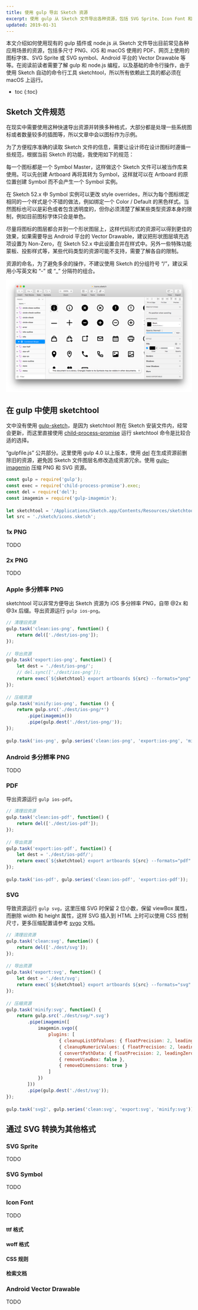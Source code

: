 ```yaml
---
title: 使用 gulp 导出 Sketch 资源
excerpt: 使用 gulp 从 Sketch 文件导出各种资源，包括 SVG Sprite、Icon Font 和 Android Vector Drawable 等等。
updated: 2019-01-31
---
```


本文介绍如何使用现有的 gulp 插件或 node.js 从 Sketch 文件导出目前常见各种应用场景的资源，包括多尺寸 PNG、iOS 和 macOS 使用的 PDF、网页上使用的图标字体、SVG Sprite 或 SVG symbol、Android 平台的 Vector Drawable 等等。在阅读前读者需要了解 gulp 和 node.js 编程，以及基础的命令行操作，由于使用 Sketch 自动的命令行工具 sketchtool，所以所有依赖此工具的都必须在 macOS 上运行。

* toc
{:toc}

## Sketch 文件规范

在现实中需要使用这种快速导出资源并转换多种格式，大部分都是处理一些系统图标或者数量较多的插图等，所以文章中会以图标作为示例。

为了方便程序准确的读取 Sketch 文件的信息，需要让设计师在设计图标时遵循一些规范，根据当前 Sketch 的功能，我使用如下的规范：

每一个图标都是一个 Symbol Master，这样做这个 Sketch 文件可以被当作库来使用。可以先创建 Artboard 再将其转为 Symbol，这样就可以在 Artboard 的原位置创建 Symbol 而不会产生一个 Symbol 实例。

在 Sketch 52.x 中 Symbol 实例可以更改 style overrides，所以为每个图标绑定相同的一个样式是个不错的做法，例如绑定一个 Color / Default 的黑色样式。当然图标也可以是彩色或者包含透明度的，但你必须清楚了解某些类型资源本身的限制，例如目前图标字体只会是单色。

尽量将图标的图层都合并到一个形状图层上，这样代码形式的资源可以得到更佳的效果，如果需要导出 Android 平台的 Vector Drawable，建议把形状图层填充选项设置为 Non-Zero，在 Sketch 52.x 中此设置合并在样式中。另外一些特殊功能蒙板、投影样式等，某些代码类型的资源可能不支持，需要了解各自的限制。

资源的命名，为了避免多余的操作，不建议使用 Sketch 的分组符号 “/”，建议采用小写英文和 “-” 或 “_” 分隔符的组合。

![](../images/sketch-gulp/sketch_gulp_1.png)

## 在 gulp 中使用 sketchtool

文中没有使用 [gulp-sketch](https://www.npmjs.com/package/gulp-sketch)，是因为 sketchtool 附在 Sketch 安装文件内，经常会更新，而这里直接使用 [child-process-promise](https://www.npmjs.com/package/child-process-promise) 运行 sketchtool 命令是比较合适的选择。

“gulpfile.js” 公共部分。这里使用 gulp 4.0 以上版本，使用 [del](https://www.npmjs.com/package/del) 在生成资源前删除旧的资源，避免因 Sketch 文件图层名修改造成资源冗余。使用 [gulp-imagemin](https://github.com/sindresorhus/gulp-imagemin) 压缩 PNG 和 SVG 资源。

```javascript
const gulp = require('gulp');
const exec = require('child-process-promise').exec;
const del = require('del');
const imagemin = require('gulp-imagemin');

let sketchtool = '/Applications/Sketch.app/Contents/Resources/sketchtool/bin/sketchtool';
let src = './sketch/icons.sketch';
```

### 1x PNG

TODO

### 2x PNG

TODO

### Apple 多分辨率 PNG

sketchtool 可以非常方便导出 Sketch 资源为 iOS 多分辨率 PNG，自带 @2x 和 @3x 后缀。导出资源运行 `gulp ios-png`。

```javascript
// 清理旧资源
gulp.task('clean:ios-png', function() {
    return del(['./dest/ios-png']);
});

// 导出资源
gulp.task('export:ios-png', function() {
    let dest = './dest/ios-png/';
    // del.sync(['./dest/ios-png']);
    return exec(`${sketchtool} export artboards ${src} --formats="png" --scale="1,2,3" --output="${dest}" --include-symbols="yes"`);
});

// 压缩资源
gulp.task('minify:ios-png', function () {
    return gulp.src('./dest/ios-png/*')
        .pipe(imagemin())
        .pipe(gulp.dest('./dest/ios-png/'));
});

gulp.task('ios-png', gulp.series('clean:ios-png', 'export:ios-png', 'minify:ios-png'));
```

### Android 多分辨率 PNG

TODO

### PDF

导出资源运行 `gulp ios-pdf`。

```javascript
// 清理旧资源
gulp.task('clean:ios-pdf', function() {
    return del(['./dest/ios-pdf']);
});

// 导出资源
gulp.task('export:ios-pdf', function() {
    let dest = './dest/ios-pdf/';
    return exec(`${sketchtool} export artboards ${src} --formats="pdf" --output="${dest}" --include-symbols="yes"`);
});

gulp.task('ios-pdf', gulp.series('clean:ios-pdf', 'export:ios-pdf'));
```

### SVG

导致资源运行 `gulp svg`，这里压缩 SVG 时保留 2 位小数，保留 viewBox 属性，而删除 width 和 height 属性，这样 SVG 插入到 HTML 上时可以使用 CSS 控制尺寸，更多压缩配置请参考 [svgo](https://github.com/svg/svgo) 文档。

```javascript
// 清理旧资源
gulp.task('clean:svg', function() {
    return del(['./dest/svg']);
});

// 导出资源
gulp.task('export:svg', function() {
    let dest = './dest/svg';
    return exec(`${sketchtool} export artboards ${src} --formats="svg" --output="${dest}" --include-symbols="yes"`);
});

// 压缩资源
gulp.task('minify:svg', function() {
    return gulp.src('./dest/svg/*.svg')
        .pipe(imagemin([
            imagemin.svgo({
                plugins: [
                    { cleanupListOfValues: { floatPrecision: 2, leadingZero: false } },
                    { cleanupNumericValues: { floatPrecision: 2, leadingZero: false } },
                    { convertPathData: { floatPrecision: 2, leadingZero: false } },
                    { removeViewBox: false },
                    { removeDimensions: true }
                ]
            })
        ]))
        .pipe(gulp.dest('./dest/svg'));
});

gulp.task('svg2', gulp.series('clean:svg', 'export:svg', 'minify:svg'));
```

## 通过 SVG 转换为其他格式

### SVG Sprite

TODO

### SVG Symbol

TODO

### Icon Font

TODO

#### ttf 格式

#### woff 格式

#### CSS 规则

#### 检索文档

### Android Vector Drawable

TODO

